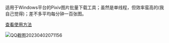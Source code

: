 适用于Windows平台的Pixiv图片批量下载工具；虽然是单线程，但效率蛮高的(我自己觉得)；差不多平均每分钟一百张图。

[查看使用方法](https://github.com/mokola704/Pixiv-Downloader/blob/main/Help-CN.md)

![QQ截图20230402071156](https://user-images.githubusercontent.com/72508351/229320169-b8a9c250-8d15-46d8-b78b-982e7be0366e.png)
